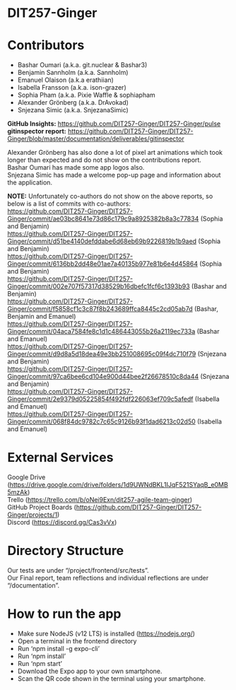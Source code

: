 # DIT257-Ginger
# Contributors

- Bashar Oumari (a.k.a. git.nuclear & Bashar3)  
- Benjamin Sannholm (a.k.a. Sannholm)  
- Emanuel Olaison (a.k.a erathiian)  
- Isabella Fransson (a.k.a. ison-grazer)  
- Sophia Pham (a.k.a. Pixie Waffle & sophiapham  
- Alexander Grönberg (a.k.a. DrAvokad)  
- Snjezana Simic (a.k.a. SnjezanaSimic)

**GitHub Insights:** https://github.com/DIT257-Ginger/DIT257-Ginger/pulse  
**gitinspector report:** https://github.com/DIT257-Ginger/DIT257-Ginger/blob/master/documentation/deliverables/gitinspector

Alexander Grönberg has also done a lot of pixel art animations which took longer than expected and do not show on the contributions report.  
Bashar Oumari has made some app logos also.  
Snjezana Simic has made a welcome pop-up page and information about the application.

**NOTE:** Unfortunately co-authors do not show on the above reports, so below is a list of commits with co-authors:  
https://github.com/DIT257-Ginger/DIT257-Ginger/commit/ae03bc8641e73d86c179c9a8925382b8a3c77834 (Sophia and Benjamin)  
https://github.com/DIT257-Ginger/DIT257-Ginger/commit/d51be4140defddabe6d68eb69b9226819b1b9aed (Sophia and Benjamin)  
https://github.com/DIT257-Ginger/DIT257-Ginger/commit/6136bb2dd48e01ae7a40135b977e81b6e4d45864 (Sophia and Benjamin)  
https://github.com/DIT257-Ginger/DIT257-Ginger/commit/002e707f57317d38529b16dbefc1fcf6c1393b93 (Bashar and Benjamin)  
https://github.com/DIT257-Ginger/DIT257-Ginger/commit/f5858cf1c3c87f8b243689ffca8445c2cd05ab7d (Bashar, Benjamin and Emanuel)  
https://github.com/DIT257-Ginger/DIT257-Ginger/commit/04aca7584fe8c1d1c486443055b26a2119ec733a (Bashar and Emanuel)  
https://github.com/DIT257-Ginger/DIT257-Ginger/commit/d9d8a5d18dea49e3bb251008695c09f4dc710f79 (Snjezana and Benjamin)  
https://github.com/DIT257-Ginger/DIT257-Ginger/commit/97ca6bee6cd104e900d44bee2f26678510c8da44 (Snjezana and Benjamin)  
https://github.com/DIT257-Ginger/DIT257-Ginger/commit/2e9379d05225854f492fdf226063ef709c5afedf (Isabella and Emanuel)  
https://github.com/DIT257-Ginger/DIT257-Ginger/commit/068f84dc9782c7c65c9126b93f1dad6213c02d50 (Isabella and Emanuel)  

# External Services

Google Drive (https://drive.google.com/drive/folders/1d9UWNdBKL1IJqF521SYaqB_e0MB5mzAk)  
Trello (https://trello.com/b/oNei9Exn/dit257-agile-team-ginger)  
GitHub Project Boards (https://github.com/DIT257-Ginger/DIT257-Ginger/projects/1)  
Discord (https://discord.gg/Cas3vVx)

# Directory Structure

Our tests are under “/project/frontend/src/tests”.  
Our Final report, team reflections and individual reflections are under “/documentation”.

# How to run the app

- Make sure NodeJS (v12 LTS) is installed (https://nodejs.org/)
- Open a terminal in the frontend directory
- Run ‘npm install -g expo-cli’
- Run ‘npm install’
- Run ‘npm start’
- Download the Expo app to your own smartphone.
- Scan the QR code shown in the terminal using your smartphone.
